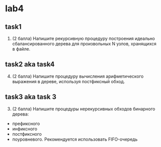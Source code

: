 # lab4

## task1
1) (2 балла) Напишите рекурсивную процедуру построения идеально сбалансированного дерева для произвольных N узлов, хранящихся в файле.

## task2 aka task4
4) (2 балла) Напишите процедуру вычисления арифметического выражения в дереве, используя постфиксный обход.

## task3 aka task 3
3) (2 балла) Напишите процедуры нерекурсивных обходов бинарного дерева:
- префиксного
- инфиксного
- постфиксного
- поуровневого. Рекомендуется использовать FIFO-очередь
